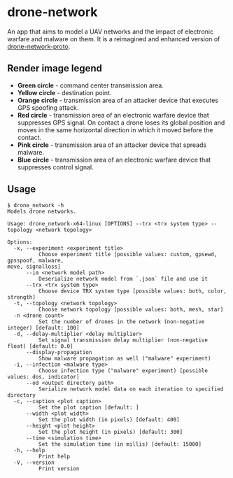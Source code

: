 # drone-network

An app that aims to model a UAV networks and the impact of electronic warfare and malware on them.
It is a reimagined and enhanced version of [drone-network-proto](https://github.com/KryvavyiPotii/drone-network-proto).

## Render image legend

* **Green circle** - command center transmission area.
* **Yellow circle** - destination point.
* **Orange circle** - transmission area of an attacker device that executes GPS spoofing attack.
* **Red circle** - transmission area of an electronic warfare device that suppresses GPS signal.
  On contact a drone loses its global position and moves in the same horizontal direction in which it moved before the contact.
* **Pink circle** - transmission area of an attacker device that spreads malware.
* **Blue circle** - transmission area of an electronic warfare device that suppresses control signal.

## Usage

```shell
$ drone_network -h
Models drone networks.

Usage: drone_network-x64-linux [OPTIONS] --trx <trx system type> --topology <network topology>

Options:
  -x, --experiment <experiment title>
          Choose experiment title [possible values: custom, gpsewd, gpsspoof, malware,
move, signalloss]
      --im <network model path>
          Deserialize network model from `.json` file and use it
      --trx <trx system type>
          Choose device TRX system type [possible values: both, color, strength]
  -t, --topology <network topology>
          Choose network topology [possible values: both, mesh, star]
  -n <drone count>
          Set the number of drones in the network (non-negative integer) [default: 100]
  -d, --delay-multiplier <delay multiplier>
          Set signal transmission delay multiplier (non-negative float) [default: 0.0]
      --display-propagation
          Show malware propagation as well ("malware" experiment)
  -i, --infection <malware type>
          Choose infection type ("malware" experiment) [possible values: dos, indicator]
      --od <output directory path>
          Serialize network model data on each iteration to specified directory
  -c, --caption <plot caption>
          Set the plot caption [default: ]
      --width <plot width>
          Set the plot width (in pixels) [default: 400]
      --height <plot height>
          Set the plot height (in pixels) [default: 300]
      --time <simulation time>
          Set the simulation time (in millis) [default: 15000]
  -h, --help
          Print help
  -V, --version
          Print version
```
